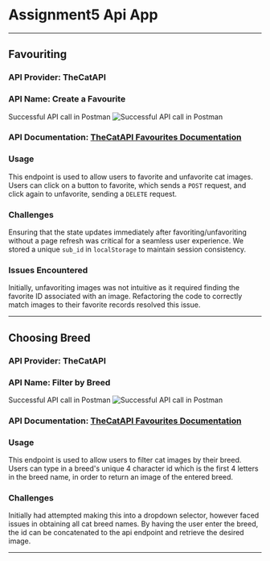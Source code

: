 # Assignment5 Api App

--- 

## Favouriting

### API Provider: TheCatAPI

### API Name: Create a Favourite

Successful API call in Postman
![Successful API call in Postman](https://i.imgur.com/ZNu7rj5.png)

### API Documentation: [TheCatAPI Favourites Documentation](https://developers.thecatapi.com/view-account/ylX4blBYT9FaoVd6OhvR?report=mkzf_eYzV)

### Usage 
This endpoint is used to allow users to favorite and unfavorite cat images. Users can click on a button to favorite, which sends a `POST` request, and click again to unfavorite, sending a `DELETE` request.

### Challenges
Ensuring that the state updates immediately after favoriting/unfavoriting without a page refresh was critical for a seamless user experience. We stored a unique `sub_id` in `localStorage` to maintain session consistency.

### Issues Encountered
Initially, unfavoriting images was not intuitive as it required finding the favorite ID associated with an image. Refactoring the code to correctly match images to their favorite records resolved this issue.

--- 

## Choosing Breed

### API Provider: TheCatAPI

### API Name: Filter by Breed

Successful API call in Postman
![Successful API call in Postman](https://imgur.com/a/DubsuNT.png)

### API Documentation: [TheCatAPI Favourites Documentation](https://developers.thecatapi.com/view-account/ylX4blBYT9FaoVd6OhvR?report=gpN-ReBkp)

### Usage 
This endpoint is used to allow users to filter cat images by their breed. Users can type in a breed's unique 4 character id which is the first 4 letters in the breed name, in order to return an image of the entered breed.

### Challenges
Initially had attempted making this into a dropdown selector, however faced issues in obtaining all cat breed names. By having the user enter the breed, the id can be concatenated to the api endpoint and retrieve the desired image.

--- 